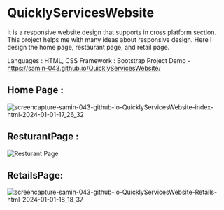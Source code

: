 # QuicklyServicesWebsite

It is a responsive website design that supports in cross platform section. This project helps me with many ideas about responsive design. Here I design the home page, restaurant page, and retail page.
 
Languages : HTML, CSS
Framework : Bootstrap
Project Demo - https://samin-043.github.io/QuicklyServicesWebsite/

## Home Page :

![screencapture-samin-043-github-io-QuicklyServicesWebsite-index-html-2024-01-01-17_26_32](https://github.com/Samin-043/QuicklyServicesWebsite/assets/48744887/96da962d-eb77-4e66-9d6c-85e79f5b40ee)







## ResturantPage : 
![Resturant Page](https://user-images.githubusercontent.com/48744887/234430879-c915a508-8545-4a92-9f6e-41f8841d07de.png)










## RetailsPage:
![screencapture-samin-043-github-io-QuicklyServicesWebsite-Retails-html-2024-01-01-18_18_37](https://github.com/Samin-043/QuicklyServicesWebsite/assets/48744887/be677881-b4be-45bf-b087-18658236e6e1)

